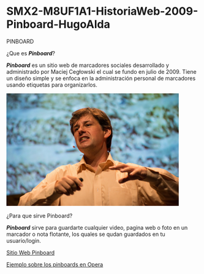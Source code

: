 # SMX2-M8UF1A1-HistoriaWeb-2009-Pinboard-HugoAlda

   PINBOARD

¿Que es _**Pinboard**_?

_**Pinboard**_ es un sitio web de marcadores sociales desarrollado y administrado por Maciej Cegłowski el cual se fundo en julio de 2009. Tiene un diseño simple y se enfoca en la administración personal de marcadores usando etiquetas para organizarlos.

![Maciej Cegłowski](https://github.com/HugoAlda/SMX2-M8UF1A1-HistoriaWeb-2009-Pinboard-HugoAlda/blob/main/450_1000.png)

¿Para que sirve Pinboard?

_**Pinboard**_ sirve para guardarte cualquier video, pagina web o foto en un marcador o nota flotante, los quales se qudan guardados en tu usuario/login.

[Sitio Web Pinboard](https://pinboard.in/)

[Ejemplo sobre los pinboards en Opera](https://www.youtube.com/watch?v=R2FbCCCmV9U "Video Explicativo")
